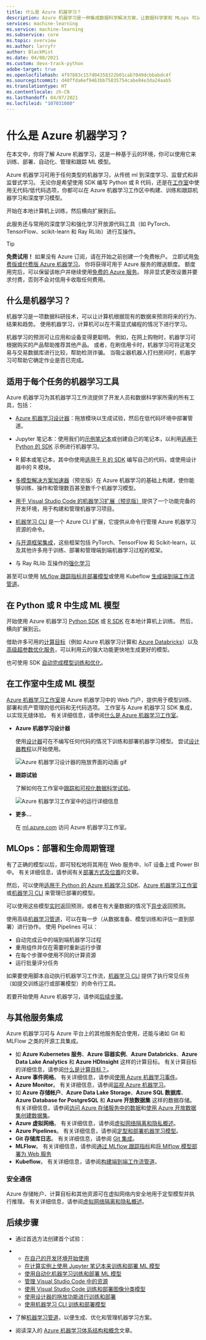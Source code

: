```yaml
---
title: 什么是 Azure 机器学习？
description: Azure 机器学习是一种集成数据科学解决方案，让数据科学家和 MLops 可以对 ML 应用程序进行云级建模和部署。
services: machine-learning
ms.service: machine-learning
ms.subservice: core
ms.topic: overview
ms.author: larryfr
author: BlackMist
ms.date: 04/08/2021
ms.custom: devx-track-python
adobe-target: true
ms.openlocfilehash: 4f97883c157d04358322b01cab7049dcbbabdc4f
ms.sourcegitcommit: d40ffda6ef9463bb75835754cabe84e3da24aab5
ms.translationtype: HT
ms.contentlocale: zh-CN
ms.lasthandoff: 04/07/2021
ms.locfileid: "107031080"
---
```

# <a name="what-is-azure-machine-learning"></a>什么是 Azure 机器学习？

在本文中，你将了解 Azure 机器学习，这是一种基于云的环境，你可以使用它来训练、部署、自动化、管理和跟踪 ML 模型。 

Azure 机器学习可用于任何类型的机器学习，从传统 ml 到深度学习、监督式和非监督式学习。 无论你是希望使用 SDK 编写 Python 或 R 代码，还是在[工作室](#build-ml-models-in-the-studio)中使用无代码/低代码选项，你都可以在 Azure 机器学习工作区中构建、训练和跟踪机器学习和深度学习模型。 

开始在本地计算机上训练，然后横向扩展到云。 

此服务还与常用的深度学习和强化学习开放源代码工具（如 PyTorch、TensorFlow、scikit-learn 和 Ray RLlib）进行互操作。 

> [!Tip]
> **免费试用！**  如果没有 Azure 订阅，请在开始之前创建一个免费帐户。 立即试用[免费版或付费版 Azure 机器学习](https://aka.ms/AMLFree)。 你将获得可用于 Azure 服务的赠送额度。 额度用完后，可以保留该帐户并继续使用[免费的 Azure 服务](https://azure.microsoft.com/free/)。 除非显式更改设置并要求付费，否则不会对信用卡收取任何费用。


## <a name="what-is-machine-learning"></a>什么是机器学习？

机器学习是一项数据科研技术，可以让计算机根据现有的数据来预测将来的行为、结果和趋势。 使用机器学习，计算机可以在不需显式编程的情况下进行学习。

机器学习的预测可让应用和设备变得更聪明。 例如，在网上购物时，机器学习可根据购买的产品帮助推荐其他产品。 或者，在刷信用卡时，机器学习可将这笔交易与交易数据库进行比较，帮助检测诈骗。 当吸尘器机器人打扫房间时，机器学习可帮助它确定作业是否已完成。

## <a name="machine-learning-tools-to-fit-each-task"></a>适用于每个任务的机器学习工具 

Azure 机器学习为其机器学习工作流提供了开发人员和数据科学家所需的所有工具，包括：
+ [Azure 机器学习设计器](tutorial-designer-automobile-price-train-score.md)：拖放模块以生成试验，然后在低代码环境中部署管道。

+ Jupyter 笔记本：使用我们的[示例笔记本](https://github.com/Azure/MachineLearningNotebooks)或创建自己的笔记本，以利用<a href="/python/api/overview/azure/ml/intro" target="_blank">适用于 Python 的 SDK</a> 示例进行机器学习。 

+ R 脚本或笔记本，其中你使用<a href="https://azure.github.io/azureml-sdk-for-r/reference/index.html" target="_blank">适用于 R 的 SDK</a> 编写自己的代码，或使用设计器中的 R 模块。

+ [多模型解决方案加速器](https://aka.ms/many-models)（预览版）在 Azure 机器学习的基础上构建，使你能够训练、操作和管理数百甚至数千个机器学习模型。

+ [用于 Visual Studio Code 的机器学习扩展（预览版）](how-to-set-up-vs-code-remote.md)提供了一个功能完备的开发环境，用于构建和管理机器学习项目。

+ [机器学习 CLI](reference-azure-machine-learning-cli.md) 是一个 Azure CLI 扩展，它提供从命令行管理 Azure 机器学习资源的命令。

+ [与开源框架集成](concept-open-source.md)，这些框架包括 PyTorch、TensorFlow 和 Scikit-learn，以及其他许多用于训练、部署和管理端到端机器学习过程的框架。

+ 与 Ray RLlib 互操作的[强化学习](how-to-use-reinforcement-learning.md)

甚至可以使用 [MLflow 跟踪指标并部署模型](how-to-use-mlflow.md)或使用 Kubeflow [生成端到端工作流管道](https://www.kubeflow.org/docs/azure/)。

## <a name="build-ml-models-in-python-or-r"></a>在 Python 或 R 中生成 ML 模型

开始使用 Azure 机器学习 <a href="/python/api/overview/azure/ml/intro" target="_blank">Python SDK</a> 或 <a href="https://azure.github.io/azureml-sdk-for-r/reference/index.html" target="_blank">R SDK</a> 在本地计算机上训练。 然后，横向扩展到云。 

借助许多可用的[计算目标](how-to-create-attach-compute-studio.md)（例如 Azure 机器学习计算和 [Azure Databricks](/azure/databricks/scenarios/what-is-azure-databricks)）以及[高级超参数优化服务](how-to-tune-hyperparameters.md)，可以利用云的强大功能更快地生成更好的模型。

也可使用 SDK [自动完成模型训练和优化](tutorial-auto-train-models.md)。

## <a name="build-ml-models-in-the-studio"></a>在工作室中生成 ML 模型

[Azure 机器学习工作室](https://studio.azureml.net)是 Azure 机器学习中的 Web 门户，提供用于模型训练、部署和资产管理的低代码和无代码选项。 工作室与 Azure 机器学习 SDK 集成，以实现无缝体验。 有关详细信息，请参阅[什么是 Azure 机器学习工作室](overview-what-is-machine-learning-studio.md)。

+ **Azure 机器学习设计器**

  使用[设计器](concept-designer.md)可在不编写任何代码的情况下训练和部署机器学习模型。 尝试[设计器教程](tutorial-designer-automobile-price-train-score.md)以开始使用。 

  ![Azure 机器学习设计器的拖放界面的动画 gif](media/concept-designer/designer-drag-and-drop.gif)

+ **跟踪试验**

  了解如何在工作室中[跟踪和可视化数据科学试验](tutorial-first-experiment-automated-ml.md)。 

    ![Azure 机器学习工作室中的运行详细信息](media/how-to-track-experiments/experimentation-tab.gif)


+ **更多...**

  在 [ml.azure.com](https://studio.azureml.net) 访问 Azure 机器学习工作室。 


## <a name="mlops-deploy--lifecycle-management"></a>MLOps：部署和生命周期管理
有了正确的模型以后，即可轻松地将其用在 Web 服务中、IoT 设备上或 Power BI 中。 有关详细信息，请参阅有关[部署方式及位置](how-to-deploy-and-where.md)的文章。

然后，可以使用[适用于 Python 的 Azure 机器学习 SDK](/python/api/overview/azure/ml/)、[Azure 机器学习工作室](https://ml.azure.com)或[机器学习 CLI](reference-azure-machine-learning-cli.md) 来管理已部署的模型。

可以使用这些模型[实时](how-to-consume-web-service.md)返回预测，或者在有大量数据的情况下[异步](./tutorial-pipeline-batch-scoring-classification.md)返回预测。

使用高级[机器学习管道](concept-ml-pipelines.md)，可以在每一步（从数据准备、模型训练和评估一直到部署）进行协作。 使用 Pipelines 可以：

* 自动完成云中的端到端机器学习过程
* 重用组件并仅在需要时重新运行步骤
* 在每个步骤中使用不同的计算资源
* 运行批量评分任务

如果要使用脚本自动执行机器学习工作流，[机器学习 CLI](reference-azure-machine-learning-cli.md) 提供了执行常见任务（如提交训练运行或部署模型）的命令行工具。

若要开始使用 Azure 机器学习，请参阅[后续步骤](#next-steps)。

## <a name="integration-with-other-services"></a>与其他服务集成

Azure 机器学习可与 Azure 平台上的其他服务配合使用，还能与诸如 Git 和 MLFlow 之类的开源工具集成。

+ 如 __Azure Kubernetes 服务__、__Azure 容器实例__、__Azure Databricks__、__Azure Data Lake Analytics__ 和 __Azure HDInsight__ 这样的计算目标。 有关计算目标的详细信息，请参阅[什么是计算目标？](concept-compute-target.md)。
+ __Azure 事件网格__。 有关详细信息，请参阅[使用 Azure 机器学习事件](./how-to-use-event-grid.md)。
+ __Azure Monitor__。 有关详细信息，请参阅[监视 Azure 机器学习](monitor-azure-machine-learning.md)。
+ 如 __Azure 存储帐户__、__Azure Data Lake Storage__、__Azure SQL 数据库__、__Azure Database for PostgreSQL__ 和 __Azure 开放数据集__ 这样的数据存储。 有关详细信息，请参阅[访问 Azure 存储服务中的数据](how-to-access-data.md)和[使用 Azure 开放数据集创建数据集](how-to-create-register-datasets.md)。
+ __Azure 虚拟网络__。 有关详细信息，请参阅[虚拟网络隔离和隐私概述](how-to-network-security-overview.md)。
+ __Azure Pipelines__。 有关详细信息，请参阅[定型和部署机器学习模型](/azure/devops/pipelines/targets/azure-machine-learning)。
+ __Git 存储库日志__。 有关详细信息，请参阅 [Git 集成](concept-train-model-git-integration.md)。
+ __MLFlow__。 有关详细信息，请参阅[通过 MLflow 跟踪指标](how-to-use-mlflow.md)和[将 Mlflow 模型部署为 Web 服务](how-to-deploy-mlflow-models.md) 
+ __Kubeflow__。 有关详细信息，请参阅[构建端到端工作流管道](https://www.kubeflow.org/docs/azure/)。

### <a name="secure-communications"></a>安全通信

Azure 存储帐户、计算目标和其他资源可在虚拟网络内安全地用于定型模型并执行推理。 有关详细信息，请参阅[虚拟网络隔离和隐私概述](how-to-network-security-overview.md)。

## <a name="next-steps"></a>后续步骤

- 通过首选方法创建首个试验：
- + [在自己的开发环境开始使用](tutorial-1st-experiment-sdk-setup-local.md)
  + [在计算实例上使用 Jupyter 笔记本来训练和部署 ML 模型](tutorial-1st-experiment-sdk-setup.md)
  + [使用自动化机器学习训练和部署 ML 模型](tutorial-first-experiment-automated-ml.md) 
  + [管理 Visual Studio Code 中的资源](how-to-manage-resources-vscode.md)
  + [使用 Visual Studio Code 训练和部署图像分类模型](tutorial-train-deploy-image-classification-model-vscode.md)
  + [使用设计器的拖放功能进行训练和部署](tutorial-designer-automobile-price-train-score.md) 
  + [使用机器学习 CLI 训练和部署模型](tutorial-train-deploy-model-cli.md)

- 了解[机器学习管道](concept-ml-pipelines.md)，以便生成、优化和管理机器学习方案。

- 阅读深入的 [Azure 机器学习体系结构和概念](concept-azure-machine-learning-architecture.md)文章。
